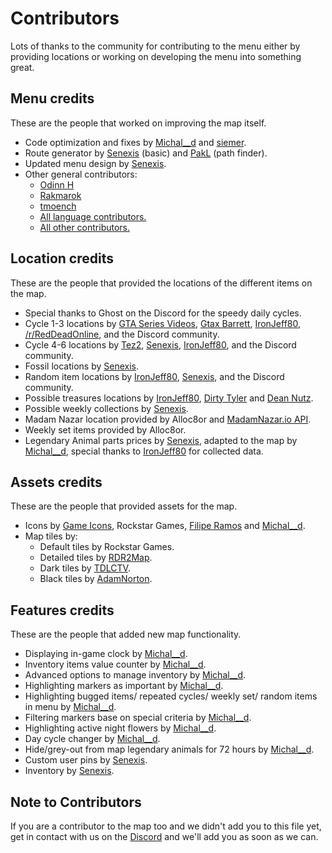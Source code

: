 # Contributors
Lots of thanks to the community for contributing to the menu either by providing locations or working on developing the menu into something great.

## Menu credits
These are the people that worked on improving the map itself.

- Code optimization and fixes by [Michal__d](https://github.com/MichalD96) and [siemer](https://github.com/siemer).
- Route generator by [Senexis](https://github.com/Senexis) (basic) and [PakL](https://github.com/PakL) (path finder).
- Updated menu design by [Senexis](https://github.com/Senexis).
- Other general contributors:
    * [Odinn H](https://github.com/iligalodin)
    * [Rakmarok](https://github.com/Rakmarok)
    * [tmoench](https://github.com/tmoench)
    * [All language contributors.](https://github.com/jeanropke/RDR2CollectorsMap/blob/master/langs/README.md)
    * [All other contributors.](https://github.com/jeanropke/RDR2CollectorsMap/graphs/contributors)

## Location credits
These are the people that provided the locations of the different items on the map.

- Special thanks to Ghost on the Discord for the speedy daily cycles.
- Cycle 1-3 locations by [GTA Series Videos](https://www.youtube.com/user/GTASeriesVideos), [Gtax Barrett](https://twitter.com/gtaxbarrett), [IronJeff80](https://github.com/IronJeff80), [/r/RedDeadOnline](https://www.reddit.com/r/RedDeadOnline), and the Discord community.
- Cycle 4-6 locations by [Tez2](https://twitter.com/TezFunz2), [Senexis](https://github.com/Senexis), [IronJeff80](https://github.com/IronJeff80), and the Discord community.
- Fossil locations by [Senexis](https://github.com/Senexis).
- Random item locations by [IronJeff80](https://github.com/IronJeff80), [Senexis](https://github.com/Senexis), and the Discord community.
- Possible treasures locations by [IronJeff80](https://github.com/IronJeff80), [Dirty Tyler](https://www.youtube.com/channel/UC3LdKFizyou1RfkkmDUUVsg) and [Dean Nutz](https://www.youtube.com/channel/UCBSYrZQsPndOm-zckXNUItw).
- Possible weekly collections by [Senexis](https://github.com/Senexis).
- Madam Nazar location provided by Alloc8or and [MadamNazar.io API](https://madamnazar.io/).
- Weekly set items provided by Alloc8or.
- Legendary Animal parts prices by [Senexis](https://github.com/Senexis), adapted to the map by [Michal__d](https://github.com/MichalD96), special thanks to [IronJeff80](https://github.com/IronJeff80) for collected data.

## Assets credits
These are the people that provided assets for the map.

- Icons by [Game Icons](https://game-icons.net/), Rockstar Games, [Filipe Ramos](https://www.twitch.tv/filiperaaamos) and [Michal__d](https://github.com/MichalD96).
- Map tiles by:
    * Default tiles by Rockstar Games.
    * Detailed tiles by [RDR2Map](https://rdr2map.com/).
    * Dark tiles by [TDLCTV](https://github.com/TDLCTV).
    * Black tiles by [AdamNorton](https://github.com/AdamNortonUK).

## Features credits
These are the people that added new map functionality.

- Displaying in-game clock by [Michal__d](https://github.com/MichalD96).
- Inventory items value counter by [Michal__d](https://github.com/MichalD96).
- Advanced options to manage inventory by [Michal__d](https://github.com/MichalD96).
- Highlighting markers as important by [Michal__d](https://github.com/MichalD96).
- Highlighting bugged items/ repeated cycles/ weekly set/ random items in menu by [Michal__d](https://github.com/MichalD96).
- Filtering markers base on special criteria by [Michal__d](https://github.com/MichalD96).
- Highlighting active night flowers by [Michal__d](https://github.com/MichalD96).
- Day cycle changer by [Michal__d](https://github.com/MichalD96).
- Hide/grey-out from map legendary animals for 72 hours by [Michal__d](https://github.com/MichalD96).
- Custom user pins by [Senexis](https://github.com/Senexis).
- Inventory by [Senexis](https://github.com/Senexis).

## Note to Contributors
If you are a contributor to the map too and we didn't add you to this file yet, get in contact with us on the [Discord](https://discord.com/invite/HkU6ugT) and we'll add you as soon as we can.
